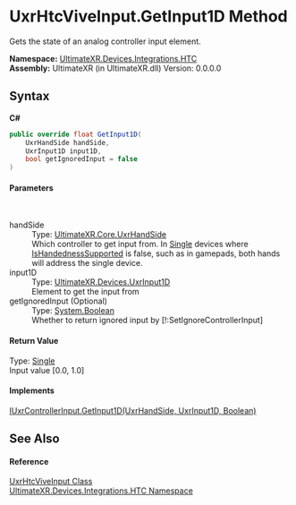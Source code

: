 # UxrHtcViveInput.GetInput1D Method 
 

Gets the state of an analog controller input element.

**Namespace:**&nbsp;<a href="N_UltimateXR_Devices_Integrations_HTC">UltimateXR.Devices.Integrations.HTC</a><br />**Assembly:**&nbsp;UltimateXR (in UltimateXR.dll) Version: 0.0.0.0

## Syntax

**C#**<br />
``` C#
public override float GetInput1D(
	UxrHandSide handSide,
	UxrInput1D input1D,
	bool getIgnoredInput = false
)
```


#### Parameters
&nbsp;<dl><dt>handSide</dt><dd>Type: <a href="T_UltimateXR_Core_UxrHandSide">UltimateXR.Core.UxrHandSide</a><br />Which controller to get input from. In <a href="T_UltimateXR_Devices_UxrControllerSetupType">Single</a> devices where <a href="P_UltimateXR_Devices_IUxrControllerInput_IsHandednessSupported">IsHandednessSupported</a> is false, such as in gamepads, both hands will address the single device.</dd><dt>input1D</dt><dd>Type: <a href="T_UltimateXR_Devices_UxrInput1D">UltimateXR.Devices.UxrInput1D</a><br />Element to get the input from</dd><dt>getIgnoredInput (Optional)</dt><dd>Type: <a href="https://docs.microsoft.com/dotnet/api/system.boolean" target="_blank" rel="noopener noreferrer">System.Boolean</a><br />Whether to return ignored input by [!:SetIgnoreControllerInput]</dd></dl>

#### Return Value
Type: <a href="https://docs.microsoft.com/dotnet/api/system.single" target="_blank" rel="noopener noreferrer">Single</a><br />Input value [0.0, 1.0]

#### Implements
<a href="M_UltimateXR_Devices_IUxrControllerInput_GetInput1D">IUxrControllerInput.GetInput1D(UxrHandSide, UxrInput1D, Boolean)</a><br />

## See Also


#### Reference
<a href="T_UltimateXR_Devices_Integrations_HTC_UxrHtcViveInput">UxrHtcViveInput Class</a><br /><a href="N_UltimateXR_Devices_Integrations_HTC">UltimateXR.Devices.Integrations.HTC Namespace</a><br />